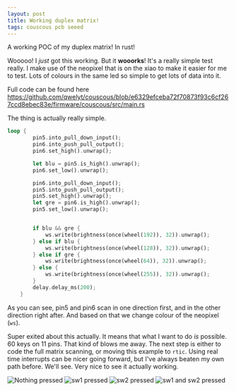 ```yaml
---
layout: post
title: Working duplex matrix!
tags: couscous pcb seeed
---
```

A working POC of my duplex matrix! In rust!

Wooooo! I *just* got this working. But it **wooorks**! It's a really simple test really. I make use of the neopixel that is on the xiao to make it easier for me to test. Lots of colours in the same led so simple to get lots of data into it.

Full code can be found here https://github.com/qwelyt/couscous/blob/e6329efceba72f70873f93c6cf267ccd8ebec83e/firmware/couscous/src/main.rs

The thing is actually really simple.
```rs
loop {
        pin5.into_pull_down_input();
        pin6.into_push_pull_output();
        pin6.set_high().unwrap();

        let blu = pin5.is_high().unwrap();
        pin6.set_low().unwrap();

        pin6.into_pull_down_input();
        pin5.into_push_pull_output();
        pin5.set_high().unwrap();
        let gre = pin6.is_high().unwrap();
        pin5.set_low().unwrap();


        if blu && gre {
            ws.write(brightness(once(wheel(192)), 32)).unwrap();
        } else if blu {
            ws.write(brightness(once(wheel(128)), 32)).unwrap();
        } else if gre {
            ws.write(brightness(once(wheel(64)), 32)).unwrap();
        } else {
            ws.write(brightness(once(wheel(255)), 32)).unwrap();
        }
        delay.delay_ms(200);
    }
```
As you can see, pin5 and pin6 scan in one direction first, and in the other direction right after. And based on that we change colour of the neopixel (`ws`). 

Super exited about this actually. It means that what I want to do *is* possible. 60 keys on 11 pins. That kind of blows me away. The next step is either to code the full matrix scanning, or moving this example to `rtic`. Using real time interrupts can be nicer going forward, but I've always beaten my own path before. We'll see. Very nice to see it actually working.

![Nothing pressed](https://i.imgur.com/HpuY52I.png)
![sw1 pressed](https://i.imgur.com/TR3HFmB.png)
![sw2 pressed](https://i.imgur.com/oI7LIqd.png)
![sw1 and sw2 pressed](https://i.imgur.com/q4gyV9e.png)
